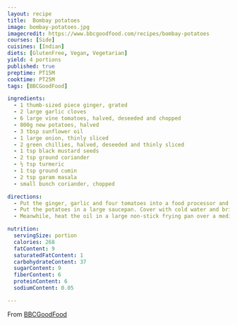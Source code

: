 ```yaml
---
layout: recipe
title:  Bombay potatoes
image: bombay-potatoes.jpg
imagecredit: https://www.bbcgoodfood.com/recipes/bombay-potatoes
courses: [Side]
cuisines: [Indian]
diets: [GlutenFree, Vegan, Vegetarian]
yield: 4 portions
published: true
preptime: PT15M
cooktime: PT25M
tags: [BBCGoodFood]

ingredients:
  - 1 thumb-sized piece ginger, grated
  - 2 large garlic cloves
  - 6 large vine tomatoes, halved, deseeded and chopped
  - 800g new potatoes, halved
  - 3 tbsp sunflower oil
  - 1 large onion, thinly sliced
  - 2 green chillies, halved, deseeded and thinly sliced
  - 1 tsp black mustard seeds
  - 2 tsp ground coriander
  - ½ tsp turmeric
  - 1 tsp ground cumin
  - 2 tsp garam masala
  - small bunch coriander, chopped

directions:
  - Put the ginger, garlic and four tomatoes into a food processor and blitz until smooth. Set aside.
  - Put the potatoes in a large saucepan. Cover with cold water and bring to a simmer over a medium heat. Cook for 8-10 mins, or until just tender. Drain and leave to steam dry.
  - Meanwhile, heat the oil in a large non-stick frying pan over a medium heat. Add the onions and a large pinch of salt and fry for 15 mins, or until the onions are golden and sticky. Add the chillies, mustard seeds, ground coriander, turmeric, cumin and garam masala to the pan and fry for another 2 mins. Tip in the tomato mixture and bring to a gentle simmer, then carefully stir in the potatoes and remaining tomatoes. Season to taste. Gently simmer the Bombay potatoes for a few mins until everything is warmed through, then serve topped with the coriander.

nutrition:
  servingSize: portion
  calories: 268
  fatContent: 9
  saturatedFatContent: 1
  carbohydrateContent: 37
  sugarContent: 9
  fiberContent: 6
  proteinContent: 6
  sodiumContent: 0.05

---
```

From [BBCGoodFood](https://www.bbcgoodfood.com/recipes/bombay-potatoes)
